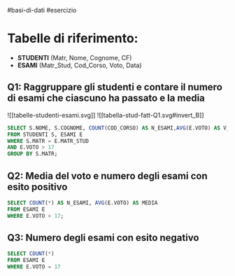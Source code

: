 #basi-di-dati #esercizio 
# Tabelle di riferimento:
- **STUDENTI** (Matr, Nome, Cognome, CF)
- **ESAMI** (Matr_Stud, Cod_Corso, Voto, Data)
## Q1: Raggruppare gli studenti e contare il numero di esami che ciascuno ha passato e la media
 ![[tabelle-studenti-esami.svg]]
![[tabella-stud-fatt-Q1.svg#invert_B]]
```sql
SELECT S.NOME, S.COGNOME, COUNT(COD_CORSO) AS N_ESAMI,AVG(E.VOTO) AS V_MED
FROM STUDENTI S, ESAMI E
WHERE S.MATR = E.MATR_STUD
AND E.VOTO > 17
GROUP BY S.MATR;
```
## Q2: Media del voto e numero degli esami con esito positivo
```sql
SELECT COUNT(*) AS N_ESAMI, AVG(E.VOTO) AS MEDIA
FROM ESAMI E 
WHERE E.VOTO > 17;
```
## Q3: Numero degli esami con esito negativo
```sql
SELECT COUNT(*) 
FROM ESAMI E
WHERE E.VOTO = 17
```
